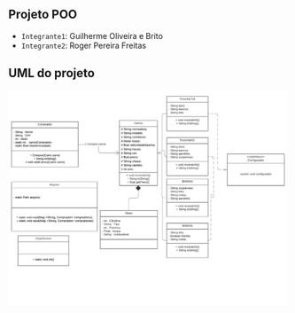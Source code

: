 ## Projeto POO 

- `Integrante1`: Guilherme Oliveira e Brito 
- `Integrante2`: Roger Pereira Freitas

## UML do projeto

<img src="imgs/Classe UML.png">


